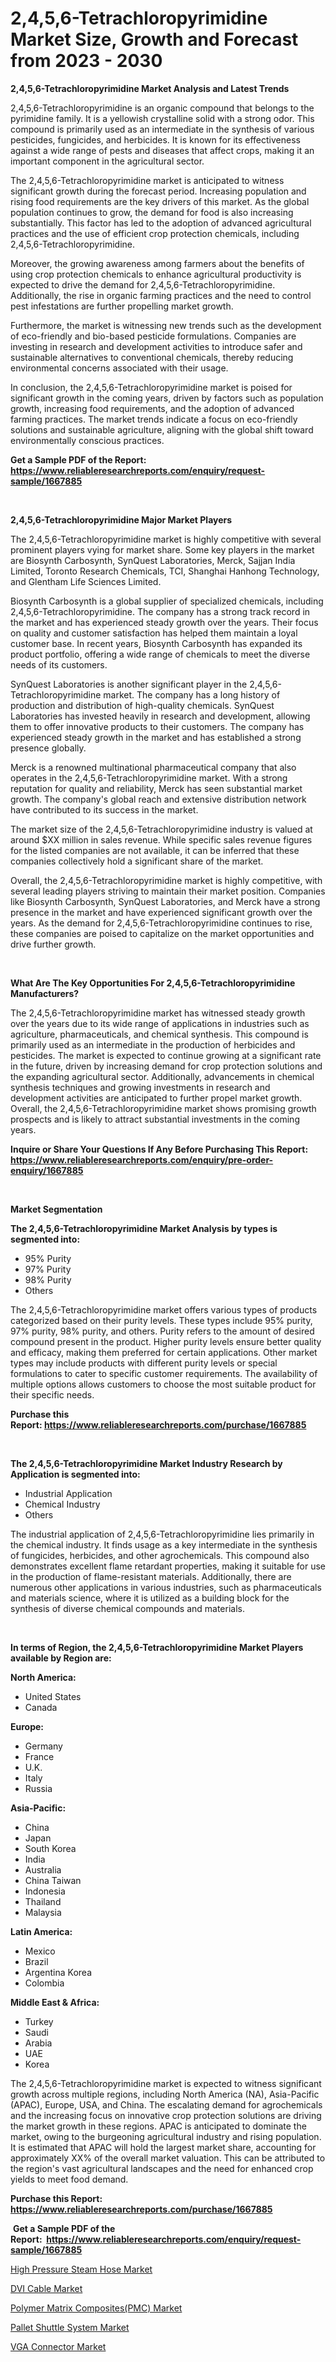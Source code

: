 <p><h1>2,4,5,6-Tetrachloropyrimidine Market Size, Growth and Forecast from 2023 - 2030</h1></p><p><strong>2,4,5,6-Tetrachloropyrimidine Market Analysis and Latest Trends</strong></p>
<p><p>2,4,5,6-Tetrachloropyrimidine is an organic compound that belongs to the pyrimidine family. It is a yellowish crystalline solid with a strong odor. This compound is primarily used as an intermediate in the synthesis of various pesticides, fungicides, and herbicides. It is known for its effectiveness against a wide range of pests and diseases that affect crops, making it an important component in the agricultural sector.</p><p>The 2,4,5,6-Tetrachloropyrimidine market is anticipated to witness significant growth during the forecast period. Increasing population and rising food requirements are the key drivers of this market. As the global population continues to grow, the demand for food is also increasing substantially. This factor has led to the adoption of advanced agricultural practices and the use of efficient crop protection chemicals, including 2,4,5,6-Tetrachloropyrimidine.</p><p>Moreover, the growing awareness among farmers about the benefits of using crop protection chemicals to enhance agricultural productivity is expected to drive the demand for 2,4,5,6-Tetrachloropyrimidine. Additionally, the rise in organic farming practices and the need to control pest infestations are further propelling market growth.</p><p>Furthermore, the market is witnessing new trends such as the development of eco-friendly and bio-based pesticide formulations. Companies are investing in research and development activities to introduce safer and sustainable alternatives to conventional chemicals, thereby reducing environmental concerns associated with their usage.</p><p>In conclusion, the 2,4,5,6-Tetrachloropyrimidine market is poised for significant growth in the coming years, driven by factors such as population growth, increasing food requirements, and the adoption of advanced farming practices. The market trends indicate a focus on eco-friendly solutions and sustainable agriculture, aligning with the global shift toward environmentally conscious practices.</p></p>
<p><strong>Get a Sample PDF of the Report:&nbsp; <a href="https://www.reliableresearchreports.com/enquiry/request-sample/1667885">https://www.reliableresearchreports.com/enquiry/request-sample/1667885</a></strong></p>
<p>&nbsp;</p>
<p><strong>2,4,5,6-Tetrachloropyrimidine Major Market Players</strong></p>
<p><p>The 2,4,5,6-Tetrachloropyrimidine market is highly competitive with several prominent players vying for market share. Some key players in the market are Biosynth Carbosynth, SynQuest Laboratories, Merck, Sajjan India Limited, Toronto Research Chemicals, TCI, Shanghai Hanhong Technology, and Glentham Life Sciences Limited.</p><p>Biosynth Carbosynth is a global supplier of specialized chemicals, including 2,4,5,6-Tetrachloropyrimidine. The company has a strong track record in the market and has experienced steady growth over the years. Their focus on quality and customer satisfaction has helped them maintain a loyal customer base. In recent years, Biosynth Carbosynth has expanded its product portfolio, offering a wide range of chemicals to meet the diverse needs of its customers.</p><p>SynQuest Laboratories is another significant player in the 2,4,5,6-Tetrachloropyrimidine market. The company has a long history of production and distribution of high-quality chemicals. SynQuest Laboratories has invested heavily in research and development, allowing them to offer innovative products to their customers. The company has experienced steady growth in the market and has established a strong presence globally.</p><p>Merck is a renowned multinational pharmaceutical company that also operates in the 2,4,5,6-Tetrachloropyrimidine market. With a strong reputation for quality and reliability, Merck has seen substantial market growth. The company's global reach and extensive distribution network have contributed to its success in the market.</p><p>The market size of the 2,4,5,6-Tetrachloropyrimidine industry is valued at around $XX million in sales revenue. While specific sales revenue figures for the listed companies are not available, it can be inferred that these companies collectively hold a significant share of the market.</p><p>Overall, the 2,4,5,6-Tetrachloropyrimidine market is highly competitive, with several leading players striving to maintain their market position. Companies like Biosynth Carbosynth, SynQuest Laboratories, and Merck have a strong presence in the market and have experienced significant growth over the years. As the demand for 2,4,5,6-Tetrachloropyrimidine continues to rise, these companies are poised to capitalize on the market opportunities and drive further growth.</p></p>
<p>&nbsp;</p>
<p><strong>What Are The Key Opportunities For 2,4,5,6-Tetrachloropyrimidine Manufacturers?</strong></p>
<p><p>The 2,4,5,6-Tetrachloropyrimidine market has witnessed steady growth over the years due to its wide range of applications in industries such as agriculture, pharmaceuticals, and chemical synthesis. This compound is primarily used as an intermediate in the production of herbicides and pesticides. The market is expected to continue growing at a significant rate in the future, driven by increasing demand for crop protection solutions and the expanding agricultural sector. Additionally, advancements in chemical synthesis techniques and growing investments in research and development activities are anticipated to further propel market growth. Overall, the 2,4,5,6-Tetrachloropyrimidine market shows promising growth prospects and is likely to attract substantial investments in the coming years.</p></p>
<p><strong>Inquire or Share Your Questions If Any Before Purchasing This Report: <a href="https://www.reliableresearchreports.com/enquiry/pre-order-enquiry/1667885">https://www.reliableresearchreports.com/enquiry/pre-order-enquiry/1667885</a></strong></p>
<p>&nbsp;</p>
<p><strong>Market Segmentation</strong></p>
<p><strong>The 2,4,5,6-Tetrachloropyrimidine Market Analysis by types is segmented into:</strong></p>
<p><ul><li>95% Purity</li><li>97% Purity</li><li>98% Purity</li><li>Others</li></ul></p>
<p><p>The 2,4,5,6-Tetrachloropyrimidine market offers various types of products categorized based on their purity levels. These types include 95% purity, 97% purity, 98% purity, and others. Purity refers to the amount of desired compound present in the product. Higher purity levels ensure better quality and efficacy, making them preferred for certain applications. Other market types may include products with different purity levels or special formulations to cater to specific customer requirements. The availability of multiple options allows customers to choose the most suitable product for their specific needs.</p></p>
<p><strong>Purchase this Report:&nbsp;<a href="https://www.reliableresearchreports.com/purchase/1667885">https://www.reliableresearchreports.com/purchase/1667885</a></strong></p>
<p>&nbsp;</p>
<p><strong>The 2,4,5,6-Tetrachloropyrimidine Market Industry Research by Application is segmented into:</strong></p>
<p><ul><li>Industrial Application</li><li>Chemical Industry</li><li>Others</li></ul></p>
<p><p>The industrial application of 2,4,5,6-Tetrachloropyrimidine lies primarily in the chemical industry. It finds usage as a key intermediate in the synthesis of fungicides, herbicides, and other agrochemicals. This compound also demonstrates excellent flame retardant properties, making it suitable for use in the production of flame-resistant materials. Additionally, there are numerous other applications in various industries, such as pharmaceuticals and materials science, where it is utilized as a building block for the synthesis of diverse chemical compounds and materials.</p></p>
<p>&nbsp;</p>
<p><strong>In terms of Region, the 2,4,5,6-Tetrachloropyrimidine Market Players available by Region are:</strong></p>
<p>
    <p> <strong> North America: </strong>
        <ul>
            <li>United States</li>
            <li>Canada</li>
        </ul>
        </p> 
    <p> <strong> Europe: </strong>
        <ul>
            <li>Germany</li>
            <li>France</li>
            <li>U.K.</li>
            <li>Italy</li>
            <li>Russia</li>
        </ul>
        </p> 
    <p> <strong> Asia-Pacific: </strong>
        <ul>
            <li>China</li>
            <li>Japan</li>
            <li>South Korea</li>
            <li>India</li>
            <li>Australia</li>
            <li>China Taiwan</li>
            <li>Indonesia</li>
            <li>Thailand</li>
            <li>Malaysia</li>
        </ul>
        </p> 
    <p> <strong> Latin America: </strong>
        <ul>
            <li>Mexico</li>
            <li>Brazil</li>
            <li>Argentina Korea</li>
            <li>Colombia</li>
        </ul>
        </p> 
    <p> <strong> Middle East & Africa: </strong>
        <ul>
            <li>Turkey</li>
            <li>Saudi</li>
            <li>Arabia</li>
            <li>UAE</li>
            <li>Korea</li>
        </ul>
    </p>
    </p>
<p><p>The 2,4,5,6-Tetrachloropyrimidine market is expected to witness significant growth across multiple regions, including North America (NA), Asia-Pacific (APAC), Europe, USA, and China. The escalating demand for agrochemicals and the increasing focus on innovative crop protection solutions are driving the market growth in these regions. APAC is anticipated to dominate the market, owing to the burgeoning agricultural industry and rising population. It is estimated that APAC will hold the largest market share, accounting for approximately XX% of the overall market valuation. This can be attributed to the region's vast agricultural landscapes and the need for enhanced crop yields to meet food demand.</p></p>
<p><strong>Purchase this Report: <a href="https://www.reliableresearchreports.com/purchase/1667885">https://www.reliableresearchreports.com/purchase/1667885</a></strong></p>
<p>&nbsp;<strong>Get a Sample PDF of the Report:&nbsp;&nbsp;<a href="https://www.reliableresearchreports.com/enquiry/request-sample/1667885">https://www.reliableresearchreports.com/enquiry/request-sample/1667885</a></strong></p>
<p><strong></strong></p>
<p><p><a href="https://www.linkedin.com/pulse/high-pressure-steam-hose-market-research-report-unlocks-xrz2e/">High Pressure Steam Hose Market</a></p><p><a href="https://medium.com/@nettieboyle84/dvi-cable-market-size-growth-forecast-2023-2030-4670ffc747d7">DVI Cable Market</a></p><p><a href="https://github.com/NorbertYates/Market-Research-Report-List-2/blob/main/polymer-matrix-compositespmc-market.md">Polymer Matrix Composites(PMC) Market</a></p><p><a href="https://www.linkedin.com/pulse/pallet-shuttle-system-market-size-growth-forecast-from-d95ee/">Pallet Shuttle System Market</a></p><p><a href="https://medium.com/@helenablick2023/vga-connector-market-size-growth-forecast-2023-2030-9664b39bfd24">VGA Connector Market</a></p></p>